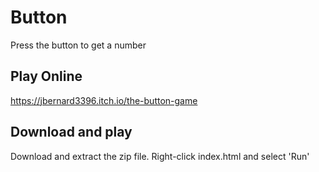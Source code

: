 # Button
Press the button to get a number

## Play Online
https://jbernard3396.itch.io/the-button-game

## Download and play
Download and extract the zip file.
Right-click index.html and select 'Run'
